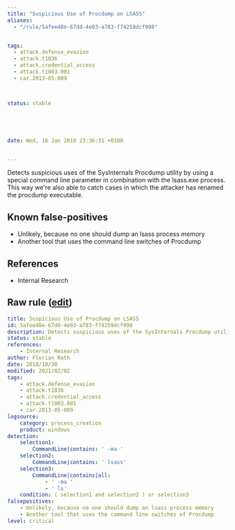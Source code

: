 ```yaml
---
title: "Suspicious Use of Procdump on LSASS"
aliases:
  - "/rule/5afee48e-67dd-4e03-a783-f74259dcf998"


tags:
  - attack.defense_evasion
  - attack.t1036
  - attack.credential_access
  - attack.t1003.001
  - car.2013-05-009



status: stable





date: Wed, 16 Jan 2019 23:36:31 +0100


---
```


Detects suspicious uses of the SysInternals Procdump utility by using a special command line parameter in combination with the lsass.exe process. This way we're also able to catch cases in which the attacker has renamed the procdump executable.

<!--more-->


## Known false-positives

* Unlikely, because no one should dump an lsass process memory
* Another tool that uses the command line switches of Procdump



## References

* Internal Research


## Raw rule ([edit](https://github.com/SigmaHQ/sigma/edit/master/rules/windows/process_creation/proc_creation_win_susp_procdump_lsass.yml))
```yaml
title: Suspicious Use of Procdump on LSASS
id: 5afee48e-67dd-4e03-a783-f74259dcf998
description: Detects suspicious uses of the SysInternals Procdump utility by using a special command line parameter in combination with the lsass.exe process. This way we're also able to catch cases in which the attacker has renamed the procdump executable.
status: stable
references:
    - Internal Research
author: Florian Roth
date: 2018/10/30
modified: 2021/02/02
tags:
    - attack.defense_evasion
    - attack.t1036
    - attack.credential_access
    - attack.t1003.001
    - car.2013-05-009
logsource:
    category: process_creation
    product: windows
detection:
    selection1:
        CommandLine|contains: ' -ma '
    selection2:
        CommandLine|contains: ' lsass'
    selection3:
        CommandLine|contains|all:
            - ' -ma '
            - ' ls'
    condition: ( selection1 and selection2 ) or selection3
falsepositives:
    - Unlikely, because no one should dump an lsass process memory
    - Another tool that uses the command line switches of Procdump
level: critical

```
